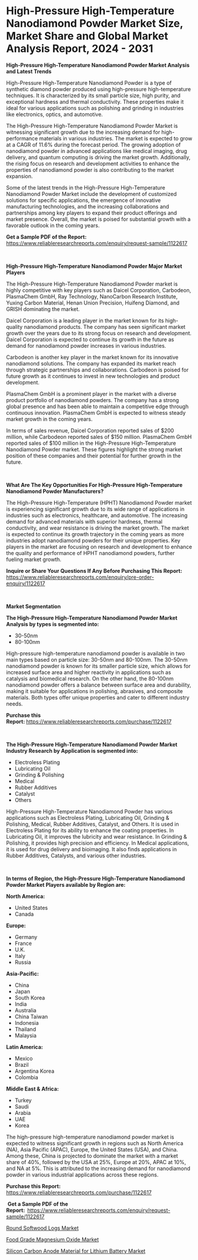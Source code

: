 <p><h1>High-Pressure High-Temperature Nanodiamond Powder Market Size, Market Share and Global Market Analysis Report, 2024 - 2031</h1></p><p><strong>High-Pressure High-Temperature Nanodiamond Powder Market Analysis and Latest Trends</strong></p>
<p><p>High-Pressure High-Temperature Nanodiamond Powder is a type of synthetic diamond powder produced using high-pressure high-temperature techniques. It is characterized by its small particle size, high purity, and exceptional hardness and thermal conductivity. These properties make it ideal for various applications such as polishing and grinding in industries like electronics, optics, and automotive.</p><p>The High-Pressure High-Temperature Nanodiamond Powder Market is witnessing significant growth due to the increasing demand for high-performance materials in various industries. The market is expected to grow at a CAGR of 11.6% during the forecast period. The growing adoption of nanodiamond powder in advanced applications like medical imaging, drug delivery, and quantum computing is driving the market growth. Additionally, the rising focus on research and development activities to enhance the properties of nanodiamond powder is also contributing to the market expansion.</p><p>Some of the latest trends in the High-Pressure High-Temperature Nanodiamond Powder Market include the development of customized solutions for specific applications, the emergence of innovative manufacturing technologies, and the increasing collaborations and partnerships among key players to expand their product offerings and market presence. Overall, the market is poised for substantial growth with a favorable outlook in the coming years.</p></p>
<p><strong>Get a Sample PDF of the Report:&nbsp;</strong> <a href="https://www.reliableresearchreports.com/enquiry/request-sample/1122617">https://www.reliableresearchreports.com/enquiry/request-sample/1122617</a></p>
<p>&nbsp;</p>
<p><strong>High-Pressure High-Temperature Nanodiamond Powder Major Market Players</strong></p>
<p><p>The High-Pressure High-Temperature Nanodiamond Powder market is highly competitive with key players such as Daicel Corporation, Carbodeon, PlasmaChem GmbH, Ray Technology, NanoCarbon Research Institute, Yuxing Carbon Material, Henan Union Precision, Huifeng Diamond, and GRISH dominating the market. </p><p>Daicel Corporation is a leading player in the market known for its high-quality nanodiamond products. The company has seen significant market growth over the years due to its strong focus on research and development. Daicel Corporation is expected to continue its growth in the future as demand for nanodiamond powder increases in various industries.</p><p>Carbodeon is another key player in the market known for its innovative nanodiamond solutions. The company has expanded its market reach through strategic partnerships and collaborations. Carbodeon is poised for future growth as it continues to invest in new technologies and product development.</p><p>PlasmaChem GmbH is a prominent player in the market with a diverse product portfolio of nanodiamond powders. The company has a strong global presence and has been able to maintain a competitive edge through continuous innovation. PlasmaChem GmbH is expected to witness steady market growth in the coming years.</p><p>In terms of sales revenue, Daicel Corporation reported sales of $200 million, while Carbodeon reported sales of $150 million. PlasmaChem GmbH reported sales of $100 million in the High-Pressure High-Temperature Nanodiamond Powder market. These figures highlight the strong market position of these companies and their potential for further growth in the future.</p></p>
<p>&nbsp;</p>
<p><strong>What Are The Key Opportunities For High-Pressure High-Temperature Nanodiamond Powder Manufacturers?</strong></p>
<p><p>The High-Pressure High-Temperature (HPHT) Nanodiamond Powder market is experiencing significant growth due to its wide range of applications in industries such as electronics, healthcare, and automotive. The increasing demand for advanced materials with superior hardness, thermal conductivity, and wear resistance is driving the market growth. The market is expected to continue its growth trajectory in the coming years as more industries adopt nanodiamond powders for their unique properties. Key players in the market are focusing on research and development to enhance the quality and performance of HPHT nanodiamond powders, further fueling market growth.</p></p>
<p><strong>Inquire or Share Your Questions If Any Before Purchasing This Report:</strong> <a href="https://www.reliableresearchreports.com/enquiry/pre-order-enquiry/1122617">https://www.reliableresearchreports.com/enquiry/pre-order-enquiry/1122617</a></p>
<p>&nbsp;</p>
<p><strong>Market Segmentation</strong></p>
<p><strong>The High-Pressure High-Temperature Nanodiamond Powder Market Analysis by types is segmented into:</strong></p>
<p><ul><li>30-50nm</li><li>80-100nm</li></ul></p>
<p><p>High-pressure high-temperature nanodiamond powder is available in two main types based on particle size: 30-50nm and 80-100nm. The 30-50nm nanodiamond powder is known for its smaller particle size, which allows for increased surface area and higher reactivity in applications such as catalysis and biomedical research. On the other hand, the 80-100nm nanodiamond powder offers a balance between surface area and durability, making it suitable for applications in polishing, abrasives, and composite materials. Both types offer unique properties and cater to different industry needs.</p></p>
<p><strong>Purchase this Report:&nbsp;</strong><a href="https://www.reliableresearchreports.com/purchase/1122617">https://www.reliableresearchreports.com/purchase/1122617</a></p>
<p>&nbsp;</p>
<p><strong>The High-Pressure High-Temperature Nanodiamond Powder Market Industry Research by Application is segmented into:</strong></p>
<p><ul><li>Electroless Plating</li><li>Lubricating Oil</li><li>Grinding & Polishing</li><li>Medical</li><li>Rubber Additives</li><li>Catalyst</li><li>Others</li></ul></p>
<p><p>High-Pressure High-Temperature Nanodiamond Powder has various applications such as Electroless Plating, Lubricating Oil, Grinding & Polishing, Medical, Rubber Additives, Catalyst, and Others. It is used in Electroless Plating for its ability to enhance the coating properties. In Lubricating Oil, it improves the lubricity and wear resistance. In Grinding & Polishing, it provides high precision and efficiency. In Medical applications, it is used for drug delivery and bioimaging. It also finds applications in Rubber Additives, Catalysts, and various other industries.</p></p>
<p>&nbsp;</p>
<p><strong>In terms of Region, the High-Pressure High-Temperature Nanodiamond Powder Market Players available by Region are:</strong></p>
<p>
    <p> <strong> North America: </strong>
        <ul>
            <li>United States</li>
            <li>Canada</li>
        </ul>
        </p> 
    <p> <strong> Europe: </strong>
        <ul>
            <li>Germany</li>
            <li>France</li>
            <li>U.K.</li>
            <li>Italy</li>
            <li>Russia</li>
        </ul>
        </p> 
    <p> <strong> Asia-Pacific: </strong>
        <ul>
            <li>China</li>
            <li>Japan</li>
            <li>South Korea</li>
            <li>India</li>
            <li>Australia</li>
            <li>China Taiwan</li>
            <li>Indonesia</li>
            <li>Thailand</li>
            <li>Malaysia</li>
        </ul>
        </p> 
    <p> <strong> Latin America: </strong>
        <ul>
            <li>Mexico</li>
            <li>Brazil</li>
            <li>Argentina Korea</li>
            <li>Colombia</li>
        </ul>
        </p> 
    <p> <strong> Middle East & Africa: </strong>
        <ul>
            <li>Turkey</li>
            <li>Saudi</li>
            <li>Arabia</li>
            <li>UAE</li>
            <li>Korea</li>
        </ul>
    </p>
    </p>
<p><p>The high-pressure high-temperature nanodiamond powder market is expected to witness significant growth in regions such as North America (NA), Asia Pacific (APAC), Europe, the United States (USA), and China. Among these, China is projected to dominate the market with a market share of 40%, followed by the USA at 25%, Europe at 20%, APAC at 10%, and NA at 5%. This is attributed to the increasing demand for nanodiamond powder in various industrial applications across these regions.</p></p>
<p><strong>Purchase this Report: </strong><a href="https://www.reliableresearchreports.com/purchase/1122617">https://www.reliableresearchreports.com/purchase/1122617</a></p>
<p>&nbsp;<strong>Get a Sample PDF of the Report:&nbsp;&nbsp;</strong><a href="https://www.reliableresearchreports.com/enquiry/request-sample/1122617">https://www.reliableresearchreports.com/enquiry/request-sample/1122617</a></p>
<p><strong></strong></p>
<p><p><a href="https://github.com/gamblestampleyjenny50m5sl6/Market-Research-Report-List-1/blob/main/round-softwood-logs-market.md">Round Softwood Logs Market</a></p><p><a href="https://github.com/nicholepatriciadoylenwnrjr0/Market-Research-Report-List-1/blob/main/food-grade-magnesium-oxide-market.md">Food Grade Magnesium Oxide Market</a></p><p><a href="https://github.com/wwwkeltoum/Market-Research-Report-List-2/blob/main/silicon-carbon-anode-material-for-lithium-battery-market.md">Silicon Carbon Anode Material for Lithium Battery Market</a></p></p>